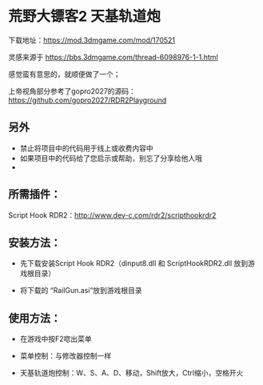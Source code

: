 # 荒野大镖客2 天基轨道炮

下载地址：https://mod.3dmgame.com/mod/170521

灵感来源于 https://bbs.3dmgame.com/thread-6098976-1-1.html

感觉蛮有意思的，就顺便做了一个；

上帝视角部分参考了gopro2027的源码：https://github.com/gopro2027/RDR2Playground

## 另外
 - 禁止将项目中的代码用于线上或收费内容中
 - 如果项目中的代码给了您启示或帮助，别忘了分享给他人哦
 - 

## 所需插件：
Script Hook RDR2：http://www.dev-c.com/rdr2/scripthookrdr2

## 安装方法：
 - 先下载安装Script Hook RDR2（dinput8.dll 和 ScriptHookRDR2.dll 放到游戏根目录）

 - 将下载的 “RailGun.asi”放到游戏根目录

## 使用方法：
 - 在游戏中按F2唿出菜单

 - 菜单控制：与修改器控制一样

 - 天基轨道炮控制：W、S、A、D、移动，Shift放大，Ctrl缩小，空格开火
